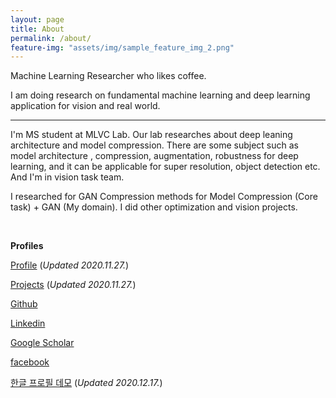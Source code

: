 ```yaml
---
layout: page
title: About
permalink: /about/
feature-img: "assets/img/sample_feature_img_2.png"
---
```


Machine Learning Researcher who likes coffee.

I am doing research on fundamental machine learning and deep learning application for vision and real world.

-------------



I'm MS student at MLVC Lab. Our lab researches about deep leaning architecture and model compression. There are some subject such as model architecture , compression, augmentation, robustness for deep learning, and it can be applicable for super resolution, object detection etc. And I'm in vision task team.

I researched for GAN Compression methods for Model Compression (Core task) + GAN (My domain). I did other optimization and vision projects.



<br>





<strong>Profiles</strong>

[Profile](https://www.notion.so/Subin-43175f6d5c00478699eb8bc99eafd4e9)  (<em>Updated 2020.11.27.</em>)

[Projects](https://www.notion.so/Projects-3de5e892e6e84942b1611650b9db9e9c)  (<em>Updated 2020.11.27.</em>)

[Github](https://github.com/ysbsb)

[Linkedin](https://www.linkedin.com/in/subin-yang-253144177/)

[Google Scholar](https://scholar.google.co.kr/citations?user=PqxbbQwAAAAJ&hl=ko)

[facebook](https://www.facebook.com/subinior.yang)

[한글 프로필 데모](https://www.notion.so/Subin-Yang-Personal-Profile-38627b17d43a4c2bb6db8e4ba8e01315)  (<em>Updated 2020.12.17.</em>)

